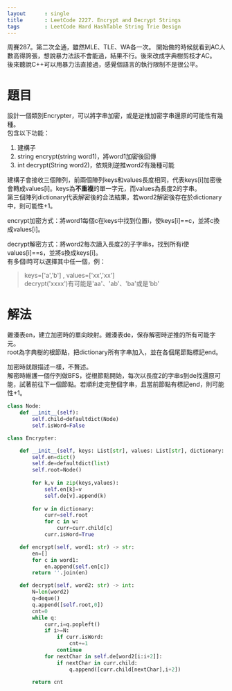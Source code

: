 ```yaml
---
layout      : single
title       : LeetCode 2227. Encrypt and Decrypt Strings
tags 		: LeetCode Hard HashTable String Trie Design
---
```

周賽287。第二次全通，雖然MLE、TLE、WA各一次。
開始做的時候就看到AC人數高得誇張，想說暴力法該不會能過，結果不行。後來改成字典樹剪枝才AC。  
後來聽說C++可以用暴力法直接過，感覺個語言的執行限制不是很公平。  

# 題目
設計一個類別Encrypter，可以將字串加密，或是逆推加密字串還原的可能性有幾種。  
包含以下功能：  
1. 建構子  
2. string encrypt(string word1)，將word1加密後回傳  
3. int decrypt(String word2)，依規則逆推word2有幾種可能  

建構子會接收三個陣列，前兩個陣列keys和values長度相同，代表keys[i]加密後會轉成values[i]。keys為**不重複**的單一字元，而values為長度2的字串。  
第三個陣列dictionary代表解密後的合法結果，若word2解密後存在於dictionary中，則可能性+1。  

encrypt加密方式：將word1每個c在keys中找到位置i，使keys[i]==c，並將c換成values[i]。  

decrypt解密方式：將word2每次讀入長度2的子字串s，找到所有i使values[i]==s，並將s換成keys[i]。  
有多個i時可以選擇其中任一個，例：  
> keys=['a','b'] , values=['xx','xx']  
> decrypt('xxxx')有可能是'aa'、'ab'、'ba'或是'bb'  

# 解法
雜湊表en，建立加密時的單向映射。雜湊表de，保存解密時逆推的所有可能字元。  
root為字典樹的根節點，把dictionary所有字串加入，並在各個尾節點標記end。  

加密時就跟描述一樣，不贅述。  
解密時維護一個佇列做BFS，從根節點開始，每次以長度2的字串s到de找還原可能，試著前往下一個節點。若順利走完整個字串，且當前節點有標記end，則可能性+1。

```python
class Node:
    def __init__(self):
        self.child=defaultdict(Node)
        self.isWord=False

class Encrypter:

    def __init__(self, keys: List[str], values: List[str], dictionary: List[str]):
        self.en=dict()
        self.de=defaultdict(list)
        self.root=Node()
        
        for k,v in zip(keys,values):
            self.en[k]=v
            self.de[v].append(k)
                               
        for w in dictionary:
            curr=self.root
            for c in w:
                curr=curr.child[c]
            curr.isWord=True

    def encrypt(self, word1: str) -> str:
        en=[]
        for c in word1:
            en.append(self.en[c])
        return ''.join(en)

    def decrypt(self, word2: str) -> int:
        N=len(word2)
        q=deque()
        q.append([self.root,0])
        cnt=0
        while q:
            curr,i=q.popleft()
            if i>=N:
                if curr.isWord:
                    cnt+=1
                continue
            for nextChar in self.de[word2[i:i+2]]:
                if nextChar in curr.child:
                    q.append([curr.child[nextChar],i+2])

        return cnt

```

